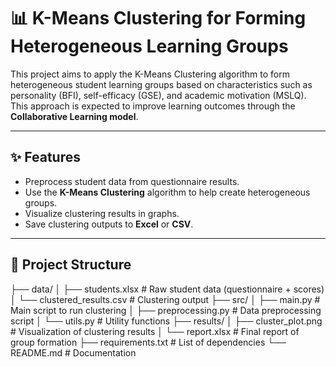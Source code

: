 # 📊 K-Means Clustering for Forming Heterogeneous Learning Groups

This project aims to apply the K-Means Clustering algorithm to form heterogeneous student learning groups based on characteristics such as personality (BFI), self-efficacy (GSE), and academic motivation (MSLQ).
This approach is expected to improve learning outcomes through the **Collaborative Learning model**.

---

## ✨ Features
- Preprocess student data from questionnaire results.
- Use the **K-Means Clustering** algorithm to help create heterogeneous groups.
- Visualize clustering results in graphs.
- Save clustering outputs to **Excel** or **CSV**.

---

## 📂 Project Structure
├── data/
│   ├── students.xlsx          # Raw student data (questionnaire + scores)
│   └── clustered_results.csv  # Clustering output
├── src/
│   ├── main.py                # Main script to run clustering
│   ├── preprocessing.py       # Data preprocessing script
│   └── utils.py               # Utility functions
├── results/
│   ├── cluster_plot.png       # Visualization of clustering results
│   └── report.xlsx            # Final report of group formation
├── requirements.txt           # List of dependencies
└── README.md                  # Documentation
